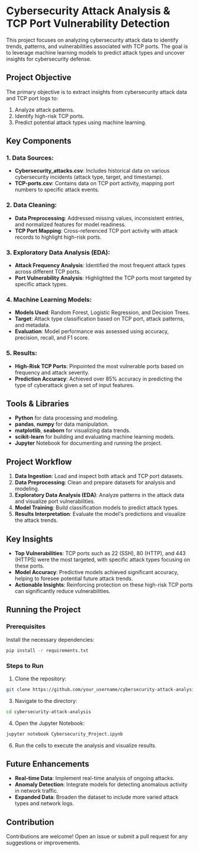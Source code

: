 # Cybersecurity Attack Analysis & TCP Port Vulnerability Detection

This project focuses on analyzing cybersecurity attack data to identify trends, patterns, and vulnerabilities associated with TCP ports. The goal is to leverage machine learning models to predict attack types and uncover insights for cybersecurity defense.

## Project Objective

The primary objective is to extract insights from cybersecurity attack data and TCP port logs to:
1. Analyze attack patterns.
2. Identify high-risk TCP ports.
3. Predict potential attack types using machine learning.

## Key Components

### 1. Data Sources:
- **Cybersecurity_attacks.csv**: Includes historical data on various cybersecurity incidents (attack type, target, and timestamp).
- **TCP-ports.csv**: Contains data on TCP port activity, mapping port numbers to specific attack events.

### 2. Data Cleaning:
- **Data Preprocessing**: Addressed missing values, inconsistent entries, and normalized features for model readiness.
- **TCP Port Mapping**: Cross-referenced TCP port activity with attack records to highlight high-risk ports.

### 3. Exploratory Data Analysis (EDA):
- **Attack Frequency Analysis**: Identified the most frequent attack types across different TCP ports.
- **Port Vulnerability Analysis**: Highlighted the TCP ports most targeted by specific attack types.

### 4. Machine Learning Models:
- **Models Used**: Random Forest, Logistic Regression, and Decision Trees.
- **Target**: Attack type classification based on TCP port, attack patterns, and metadata.
- **Evaluation**: Model performance was assessed using accuracy, precision, recall, and F1 score.

### 5. Results:
- **High-Risk TCP Ports**: Pinpointed the most vulnerable ports based on frequency and attack severity.
- **Prediction Accuracy**: Achieved over 85% accuracy in predicting the type of cyberattack given a set of input features.

## Tools & Libraries

- **Python** for data processing and modeling.
- **pandas**, **numpy** for data manipulation.
- **matplotlib**, **seaborn** for visualizing data trends.
- **scikit-learn** for building and evaluating machine learning models.
- **Jupyter** Notebook for documenting and running the project.

## Project Workflow

1. **Data Ingestion**: Load and inspect both attack and TCP port datasets.
2. **Data Preprocessing**: Clean and prepare datasets for analysis and modeling.
3. **Exploratory Data Analysis (EDA)**: Analyze patterns in the attack data and visualize port vulnerabilities.
4. **Model Training**: Build classification models to predict attack types.
5. **Results Interpretation**: Evaluate the model's predictions and visualize the attack trends.

## Key Insights

- **Top Vulnerabilities**: TCP ports such as 22 (SSH), 80 (HTTP), and 443 (HTTPS) were the most targeted, with specific attack types focusing on these ports.
- **Model Accuracy**: Predictive models achieved significant accuracy, helping to foresee potential future attack trends.
- **Actionable Insights**: Reinforcing protection on these high-risk TCP ports can significantly reduce vulnerabilities.

## Running the Project

### Prerequisites

Install the necessary dependencies:
```bash 
pip install -r requirements.txt
```

### Steps to Run

1. Clone the repository:
```bash
git clone https://github.com/your_username/cybersecurity-attack-analysis.git
```

3. Navigate to the directory:
```bash
cd cybersecurity-attack-analysis
```

4. Open the Jupyter Notebook:
```bash
jupyter notebook Cybersecurity_Project.ipynb
```

6. Run the cells to execute the analysis and visualize results.

## Future Enhancements

- **Real-time Data**: Implement real-time analysis of ongoing attacks.
- **Anomaly Detection**: Integrate models for detecting anomalous activity in network traffic.
- **Expanded Data**: Broaden the dataset to include more varied attack types and network logs.

## Contribution

Contributions are welcome! Open an issue or submit a pull request for any suggestions or improvements.
